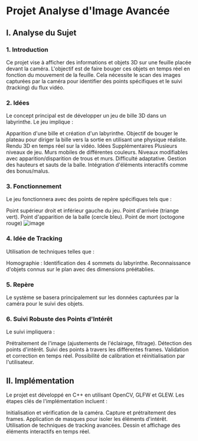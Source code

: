# Projet Analyse d'Image Avancée

## I. Analyse du Sujet
### 1. Introduction
Ce projet vise à afficher des informations et objets 3D sur une feuille placée devant la caméra. L'objectif est de faire bouger ces objets en temps réel en fonction du mouvement de la feuille. Cela nécessite le scan des images capturées par la caméra pour identifier des points spécifiques et le suivi (tracking) du flux vidéo.

### 2. Idées
Le concept principal est de développer un jeu de bille 3D dans un labyrinthe. Le jeu implique :

Apparition d'une bille et création d'un labyrinthe.
Objectif de bouger le plateau pour diriger la bille vers la sortie en utilisant une physique réaliste.
Rendu 3D en temps réel sur la vidéo.
Idées Supplémentaires
Plusieurs niveaux de jeu.
Murs mobiles de différentes couleurs.
Niveaux modifiables avec apparition/disparition de trous et murs.
Difficulté adaptative.
Gestion des hauteurs et sauts de la balle.
Intégration d'éléments interactifs comme des bonus/malus.
### 3. Fonctionnement
Le jeu fonctionnera avec des points de repère spécifiques tels que :

Point supérieur droit et inférieur gauche du jeu.
Point d'arrivée (triange vert).
Point d'apparition de la balle (cercle bleu).
Point de mort (octogone rouge)
![image](https://github.com/Jhinslain/AIA/assets/152390192/5380d7ba-ab68-4af2-9673-f371b33d03dd)

### 4. Idée de Tracking
Utilisation de techniques telles que :

Homographie : Identification des 4 sommets du labyrinthe.
Reconnaissance d'objets connus sur le plan avec des dimensions préétablies.
### 5. Repère
Le système se basera principalement sur les données capturées par la caméra pour le suivi des objets.

### 6. Suivi Robuste des Points d'Intérêt
Le suivi impliquera :

Prétraitement de l'image (ajustements de l'éclairage, filtrage).
Détection des points d'intérêt.
Suivi des points à travers les différentes frames.
Validation et correction en temps réel.
Possibilité de calibration et réinitialisation par l'utilisateur.
## II. Implémentation
Le projet est développé en C++ en utilisant OpenCV, GLFW et GLEW. Les étapes clés de l'implémentation incluent :

Initialisation et vérification de la caméra.
Capture et prétraitement des frames.
Application de masques pour isoler les éléments d'intérêt.
Utilisation de techniques de tracking avancées.
Dessin et affichage des éléments interactifs en temps réel.
